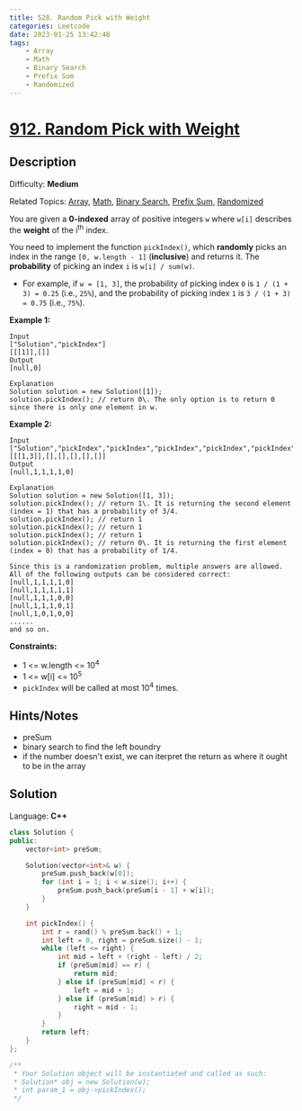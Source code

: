 ```yaml
---
title: 528. Random Pick with Weight
categories: Leetcode
date: 2023-01-25 13:42:48
tags:
    - Array
    - Math
    - Binary Search
    - Prefix Sum
    - Randomized
---
```


# [912\. Random Pick with Weight](https://leetcode.com/problems/random-pick-with-weight/)

## Description

Difficulty: **Medium**

Related Topics: [Array](https://leetcode.com/tag/array/), [Math](https://leetcode.com/tag/math/), [Binary Search](https://leetcode.com/tag/binary-search/), [Prefix Sum](https://leetcode.com/tag/prefix-sum/), [Randomized](https://leetcode.com/tag/randomized/)

You are given a **0-indexed** array of positive integers `w` where `w[i]` describes the **weight** of the i<sup>th</sup> index.

You need to implement the function `pickIndex()`, which **randomly** picks an index in the range `[0, w.length - 1]` (**inclusive**) and returns it. The **probability** of picking an index `i` is `w[i] / sum(w)`.

* For example, if `w = [1, 3]`, the probability of picking index `0` is `1 / (1 + 3) = 0.25` (i.e., `25%`), and the probability of picking index `1` is `3 / (1 + 3) = 0.75` (i.e., `75%`).

**Example 1:**

```text
Input
["Solution","pickIndex"]
[[[1]],[]]
Output
[null,0]

Explanation
Solution solution = new Solution([1]);
solution.pickIndex(); // return 0\. The only option is to return 0 since there is only one element in w.
```

**Example 2:**

```text
Input
["Solution","pickIndex","pickIndex","pickIndex","pickIndex","pickIndex"]
[[[1,3]],[],[],[],[],[]]
Output
[null,1,1,1,1,0]

Explanation
Solution solution = new Solution([1, 3]);
solution.pickIndex(); // return 1\. It is returning the second element (index = 1) that has a probability of 3/4.
solution.pickIndex(); // return 1
solution.pickIndex(); // return 1
solution.pickIndex(); // return 1
solution.pickIndex(); // return 0\. It is returning the first element (index = 0) that has a probability of 1/4.

Since this is a randomization problem, multiple answers are allowed.
All of the following outputs can be considered correct:
[null,1,1,1,1,0]
[null,1,1,1,1,1]
[null,1,1,1,0,0]
[null,1,1,1,0,1]
[null,1,0,1,0,0]
......
and so on.
```

**Constraints:**

* 1 <= w.length <= 10<sup>4</sup>
* 1 <= w[i] <= 10<sup>5</sup>
* `pickIndex` will be called at most 10<sup>4</sup> times.

## Hints/Notes

* preSum
* binary search to find the left boundry
* if the number doesn't exist, we can iterpret the return as where it ought to be in the array

## Solution

Language: **C++**

```C++
class Solution {
public:
    vector<int> preSum;

    Solution(vector<int>& w) {
        preSum.push_back(w[0]);
        for (int i = 1; i < w.size(); i++) {
            preSum.push_back(preSum[i - 1] + w[i]);
        }
    }

    int pickIndex() {
        int r = rand() % preSum.back() + 1;
        int left = 0, right = preSum.size() - 1;
        while (left <= right) {
            int mid = left + (right - left) / 2;
            if (preSum[mid] == r) {
                return mid;
            } else if (preSum[mid] < r) {
                left = mid + 1;
            } else if (preSum[mid] > r) {
                right = mid - 1;
            }
        }
        return left;
    }
};

/**
 * Your Solution object will be instantiated and called as such:
 * Solution* obj = new Solution(w);
 * int param_1 = obj->pickIndex();
 */
```
